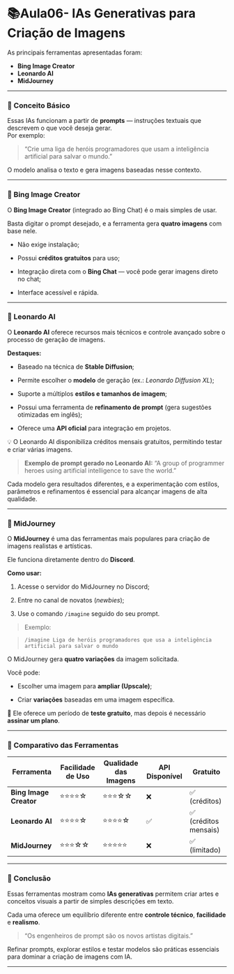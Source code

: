 # 📚Aula06- IAs Generativas para Criação de Imagens

As principais ferramentas apresentadas foram:

- **Bing Image Creator**
- **Leonardo AI**
- **MidJourney**

---

### 🔹 Conceito Básico

Essas IAs funcionam a partir de **prompts** — instruções textuais que descrevem o que você deseja gerar.  
Por exemplo:

> “Crie uma liga de heróis programadores que usam a inteligência artificial para salvar o mundo.”

O modelo analisa o texto e gera imagens baseadas nesse contexto.

---

### 🔹 Bing Image Creator

O **Bing Image Creator** (integrado ao Bing Chat) é o mais simples de usar.  

Basta digitar o prompt desejado, e a ferramenta gera **quatro imagens** com base nele.

- Não exige instalação;

- Possui **créditos gratuitos** para uso;

- Integração direta com o **Bing Chat** — você pode gerar imagens direto no chat;

- Interface acessível e rápida.

---

### 🔹 Leonardo AI

O **Leonardo AI** oferece recursos mais técnicos e controle avançado sobre o processo de geração de imagens.

**Destaques:**

- Baseado na técnica de **Stable Diffusion**;

- Permite escolher o **modelo** de geração (ex.: *Leonardo Diffusion XL*);

- Suporte a múltiplos **estilos e tamanhos de imagem**;

- Possui uma ferramenta de **refinamento de prompt** (gera sugestões otimizadas em inglês);

- Oferece uma **API oficial** para integração em projetos.

💡 O Leonardo AI disponibiliza créditos mensais gratuitos, permitindo testar e criar várias imagens.

> **Exemplo de prompt gerado no Leonardo AI:**
> “A group of programmer heroes using artificial intelligence to save the world.”

Cada modelo gera resultados diferentes, e a experimentação com estilos, parâmetros e refinamentos é essencial para alcançar imagens de alta qualidade.

---

### 🔹 MidJourney

O **MidJourney** é uma das ferramentas mais populares para criação de imagens realistas e artísticas.  

Ele funciona diretamente dentro do **Discord**.

**Como usar:**

1. Acesse o servidor do MidJourney no Discord;

2. Entre no canal de novatos (*newbies*);

3. Use o comando `/imagine` seguido do seu prompt.

> Exemplo:  

> `/imagine Liga de heróis programadores que usa a inteligência artificial para salvar o mundo`

O MidJourney gera **quatro variações** da imagem solicitada.  

Você pode:

- Escolher uma imagem para **ampliar (Upscale)**;

- Criar **variações** baseadas em uma imagem específica.

💬 Ele oferece um período de **teste gratuito**, mas depois é necessário **assinar um plano**.

---

### 🔹 Comparativo das Ferramentas


|Ferramenta   | Facilidade de Uso | Qualidade das Imagens | API Disponível | Gratuito |
|------------------|---------------|---------------------|-------------|-------|
|**Bing Image Creator** | ⭐⭐⭐⭐☆ | ⭐⭐⭐☆☆ | ❌ | ✅ (créditos) |
|**Leonardo AI**       | ⭐⭐⭐⭐☆ | ⭐⭐⭐⭐☆ | ✅ | ✅ (créditos mensais) |
| **MidJourney**        | ⭐⭐⭐☆☆ | ⭐⭐⭐⭐⭐ | ❌ | ✅ (limitado) |

---

### 🔹 Conclusão

Essas ferramentas mostram como **IAs generativas** permitem criar artes e conceitos visuais a partir de simples descrições em texto.  

Cada uma oferece um equilíbrio diferente entre **controle técnico**, **facilidade** e **realismo**.

> “Os engenheiros de prompt são os novos artistas digitais.”

Refinar prompts, explorar estilos e testar modelos são práticas essenciais para dominar a criação de imagens com IA.

---
